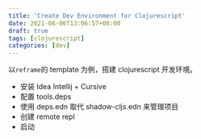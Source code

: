 ```yaml
---
title: 'Create Dev Environment for Clojurescript'
date: 2021-06-06T13:06:57+08:00
draft: true
tags: [clojurescript]
categories: [dev]
---
```


以`reframe`的 template 为例，搭建 clojurescript 开发环境。

- 安装 Idea Intellij + Cursive
- 配置 tools.deps
- 使用 deps.edn 取代 shadow-cljs.edn 来管理项目
- 创建 remote repl
- 启动
